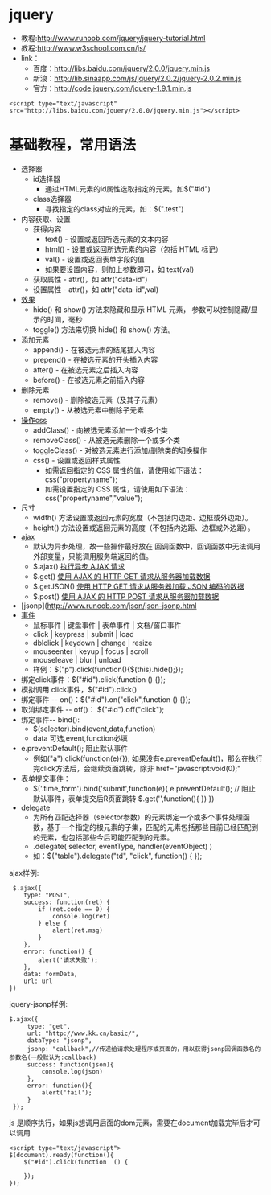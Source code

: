 # jquery
* 教程:http://www.runoob.com/jquery/jquery-tutorial.html
* 教程:http://www.w3school.com.cn/js/
* link：
    * 百度：http://libs.baidu.com/jquery/2.0.0/jquery.min.js
    * 新浪：http://lib.sinaapp.com/js/jquery/2.0.2/jquery-2.0.2.min.js
    * 官方：http://code.jquery.com/jquery-1.9.1.min.js

```
<script type="text/javascript" src="http://libs.baidu.com/jquery/2.0.0/jquery.min.js"></script>
```

# 基础教程，常用语法
* 选择器
    * id选择器
        * 通过HTML元素的id属性选取指定的元素。如$("#id")
    * class选择器
        * 寻找指定的class对应的元素，如：$(".test")
* 内容获取、设置
    * 获得内容
        * text() - 设置或返回所选元素的文本内容
        * html() - 设置或返回所选元素的内容（包括 HTML 标记）
        * val() - 设置或返回表单字段的值
        * 如果要设置内容，则加上参数即可，如 text(val)
    * 获取属性  -  attr()，如 attr("data-id")
    * 设置属性  -  attr()，如 attr("data-id",val)
* [效果](http://www.runoob.com/jquery/jquery-ref-effects.html)
    * hide() 和 show() 方法来隐藏和显示 HTML 元素， 参数可以控制隐藏/显示的时间，毫秒
    * toggle() 方法来切换 hide() 和 show() 方法。
* 添加元素
    * append() - 在被选元素的结尾插入内容
    * prepend() - 在被选元素的开头插入内容
    * after() - 在被选元素之后插入内容
    * before() - 在被选元素之前插入内容
* 删除元素
    * remove() - 删除被选元素（及其子元素）
    * empty() - 从被选元素中删除子元素
* [操作css](http://www.runoob.com/jquery/jquery-ref-html.html)
    * addClass() - 向被选元素添加一个或多个类
    * removeClass() - 从被选元素删除一个或多个类
    * toggleClass() - 对被选元素进行添加/删除类的切换操作
    * css() - 设置或返回样式属性
        * 如需返回指定的 CSS 属性的值，请使用如下语法：css("propertyname");
        * 如需设置指定的 CSS 属性，请使用如下语法： css("propertyname","value");
* 尺寸
    * width() 方法设置或返回元素的宽度（不包括内边距、边框或外边距）。
    * height() 方法设置或返回元素的高度（不包括内边距、边框或外边距）。
* [ajax](http://www.runoob.com/jquery/jquery-ref-ajax.html)
    * 默认为异步处理，故一些操作最好放在 回调函数中，回调函数中无法调用外部变量，只能调用服务端返回的值。
    * $.ajax()	[执行异步 AJAX 请求](http://www.runoob.com/jquery/ajax-ajax.html)
    * $.get()	[使用 AJAX 的 HTTP GET 请求从服务器加载数据](http://www.runoob.com/jquery/ajax-get.html)
    * $.getJSON()	[使用 HTTP GET 请求从服务器加载 JSON 编码的数据](http://www.runoob.com/jquery/ajax-getjson.html)
    * $.post()	[使用 AJAX 的 HTTP POST 请求从服务器加载数据](http://www.runoob.com/jquery/ajax-post.html)
* [jsonp](http://www.runoob.com/json/json-jsonp.html
* [事件](http://www.runoob.com/jquery/jquery-ref-events.html)
    * 鼠标事件	  |  键盘事件	  | 表单事件	| 文档/窗口事件
    * click	      |  keypress | submit	| load
    * dblclick	  |  keydown  |	change	| resize
    * mouseenter  |	keyup	  | focus	| scroll
    * mouseleave  |	blur	  | unload
    * 样例：$("p").click(function(){$(this).hide();});
* 绑定click事件：$("#id").click(function () {});
* 模拟调用 click事件，$("#id").click()
* 绑定事件 -- on()：$("#id").on("click",function () {});
* 取消绑定事件 -- off()： $("#id").off("click");
* 绑定事件-- bind():
    * $(selector).bind(event,data,function)
    * data 可选,event,function必填
* e.preventDefault(); 阻止默认事件
    * 例如("a").click(function(e){});  如果没有e.preventDefault()，那么在执行完click方法后，会继续页面跳转，除非 href="javascript:void(0);"
* 表单提交事件：
    * $('.time_form').bind('submit',function(e){
             e.preventDefault(); // 阻止默认事件，表单提交后R页面跳转
             $.get('',function(){  })
        })
* delegate
    * 为所有匹配选择器（selector参数）的元素绑定一个或多个事件处理函数，基于一个指定的根元素的子集，匹配的元素包括那些目前已经匹配到的元素，也包括那些今后可能匹配到的元素。
    * .delegate( selector, eventType, handler(eventObject) )
    * 如：$("table").delegate("td", "click", function() { });

ajax样例:
```
 $.ajax({
    type: "POST",
    success: function(ret) {
        if (ret.code == 0) {
            console.log(ret)
        } else {
            alert(ret.msg)
        }
    },
    error: function() {
        alert('请求失败');
    },
    data: formData,
    url: url
})
```
jquery-jsonp样例:
```
$.ajax({
     type: "get",
     url: "http://www.kk.cn/basic/",
     dataType: "jsonp",
     jsonp: "callback",//传递给请求处理程序或页面的，用以获得jsonp回调函数名的参数名(一般默认为:callback)
     success: function(json){
         console.log(json)
     },
     error: function(){
         alert('fail');
     }
 });
```
js 是顺序执行，如果js想调用后面的dom元素，需要在document加载完毕后才可以调用
```
<script type="text/javascript">
$(document).ready(function(){
	$("#id").click(function  () {

	});
});
```